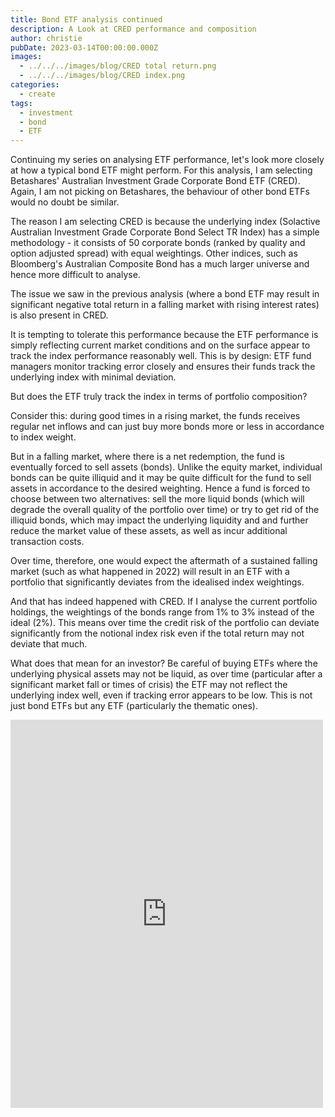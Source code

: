 ```yaml
---
title: Bond ETF analysis continued
description: A Look at CRED performance and composition
author: christie
pubDate: 2023-03-14T00:00:00.000Z
images:
  - ../../../images/blog/CRED total return.png
  - ../../../images/blog/CRED index.png
categories:
  - create
tags:
  - investment
  - bond
  - ETF
---
```


Continuing my series on analysing ETF performance, let's look more closely at how a typical bond ETF might perform. For this analysis, I am selecting Betashares' Australian Investment Grade Corporate Bond ETF (CRED). Again, I am not picking on Betashares, the behaviour of other bond ETFs would no doubt be similar.

The reason I am selecting CRED is because the underlying index (Solactive Australian Investment Grade Corporate Bond Select TR Index) has a simple methodology - it consists of 50 corporate bonds (ranked by quality and option adjusted spread) with equal weightings. Other indices, such as Bloomberg's Australian Composite Bond has a much larger universe and hence more difficult to analyse.

The issue we saw in the previous analysis (where a bond ETF may result in significant negative total return in a falling market with rising interest rates) is also present in CRED.

It is tempting to tolerate this performance because the ETF performance is simply reflecting current market conditions and on the surface appear to track the index performance reasonably well. This is by design: ETF fund managers monitor tracking error closely and ensures their funds track the underlying index with minimal deviation.

But does the ETF truly track the index in terms of portfolio composition?

Consider this: during good times in a rising market, the funds receives regular net inflows and can just buy more bonds more or less in accordance to index weight.

But in a falling market, where there is a net redemption, the fund is eventually forced to sell assets (bonds). Unlike the equity market, individual bonds can be quite illiquid and it may be quite difficult for the fund to sell assets in accordance to the desired weighting. Hence a fund is forced to choose between two alternatives: sell the more liquid bonds (which will degrade the overall quality of the portfolio over time) or try to get rid of the illiquid bonds, which may impact the underlying liquidity and and further reduce the market value of these assets, as well as incur additional transaction costs.

Over time, therefore, one would expect the aftermath of a sustained falling market (such as what happened in 2022) will result in an ETF with a portfolio that significantly deviates from the idealised index weightings.

And that has indeed happened with CRED. If I analyse the current portfolio holdings, the weightings of the bonds range from 1% to 3% instead of the ideal (2%). This means over time the credit risk of the portfolio can deviate significantly from the notional index risk even if the total return may not deviate that much.

What does that mean for an investor? Be careful of buying ETFs where the underlying physical assets may not be liquid, as over time (particular after a significant market fall or times of crisis) the ETF may not reflect the underlying index well, even if tracking error appears to be low. This is not just bond ETFs but any ETF (particularly the thematic ones).

<iframe src="https://www.facebook.com/plugins/post.php?href=https%3A%2F%2Fwww.facebook.com%2Fchris1.tham%2Fposts%2Fpfbid02EXu7qPr6ZjnLpuSPWZkwqKM8d1TDcyHx6wLUjEXm1d1AEKLkAMBw1oBfoxAZ9eBSl&show_text=true&width=500" width="500" height="621" style="border:none;overflow:hidden" scrolling="no" frameborder="0" allowfullscreen="true" allow="autoplay; clipboard-write; encrypted-media; picture-in-picture; web-share"></iframe>
